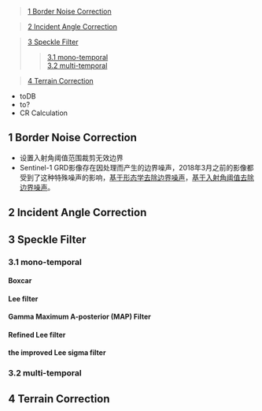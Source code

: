> [1 Border Noise Correction](#1-border-noise-correction)

> [2 Incident Angle Correction](#2-incident-angle-correction)

> [3 Speckle Filter](#3-speckle-filter)
  >> [3.1 mono-temporal](#31-mono-temporal)\
  >> [3.2 multi-temporal](#32-multi-temporal)

> [4 Terrain Correction](#4-terrain-correction)

- toDB
- to?
- CR Calculation

## 1 Border Noise Correction

  - 设置入射角阈值范围裁剪无效边界
  - Sentinel-1 GRD影像存在因处理而产生的边界噪声，2018年3月之前的影像都受到了这种特殊噪声的影响，[基于形态学去除边界噪声](http://dx.doi.org/10.3390/s18103454)，[基于入射角阈值去除边界噪声](https://doi.org/10.3390/rs13101954)。


## 2 Incident Angle Correction


## 3 Speckle Filter

### 3.1 mono-temporal
#### Boxcar
#### Lee filter
#### Gamma Maximum A-posterior (MAP) Filter
#### Refined Lee filter
#### the improved Lee sigma filter


### 3.2 multi-temporal


## 4 Terrain Correction

